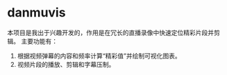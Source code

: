 # danmuvis


本项目是我出于兴趣开发的，作用是在冗长的直播录像中快速定位精彩片段并剪辑。
主要功能有：
1. 根据视频弹幕的内容和频率计算“精彩值”并绘制可视化图表。
2. 视频片段的播放、剪辑和字幕压制。

